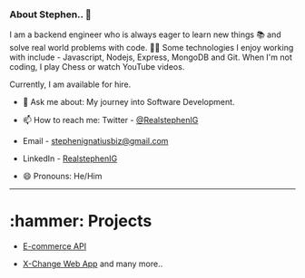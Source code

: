 ### About Stephen.. 👋

I am a backend engineer who is always eager to learn new things 📚 and solve real world problems with code. 👨‍💻
Some technologies I enjoy working with include - Javascript, Nodejs, Express, MongoDB and Git. When I'm not coding, I play Chess or watch YouTube videos.

Currently, I am available for hire.


- 💬 Ask me about: My journey into Software Development.

- 📫 How to reach me: Twitter - [@RealstephenIG](https://twitter.com/REALSTEPHENIG?t=8OzlcGr6SDDfAhoSAae53Q&s=09)

- Email - stephenignatiusbiz@gmail.com
                    
- LinkedIn - [RealstephenIG](https://www.linkedin.com/in/stephen-ignatius-a5422022b)

- 😄 Pronouns: He/Him

<hr>

 <h1> :hammer: Projects</h1>
 
 - [E-commerce API](https://e-commerce-web3.herokuapp.com/api-docs/#/)
 
 - [X-Change Web App](https://x-change-mail-sender.herokuapp.com/) and many more..
